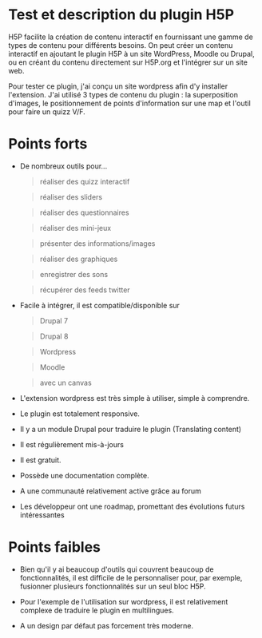 # Test et description du plugin H5P

H5P facilite la création de contenu interactif en fournissant une gamme de types de contenu pour différents besoins. On peut créer un contenu interactif en ajoutant le plugin H5P à un site WordPress, Moodle ou Drupal, ou en créant du contenu directement sur H5P.org et l'intégrer sur un site web.

Pour tester ce plugin, j'ai conçu un site wordpress afin d'y installer l'extension. J'ai utilisé 3 types de contenu du plugin : la superposition d'images, le positionnement de points d'information sur une map et l'outil pour faire un quizz V/F.


# Points forts
- De nombreux outils pour...
	> réaliser des quizz interactif
	
	> réaliser des sliders
	
	> réaliser des questionnaires
	
	> réaliser des mini-jeux
	
	> présenter des informations/images
	
	> réaliser des graphiques
	
	> enregistrer des sons
	
	> récupérer des feeds twitter

- Facile à intégrer, il est compatible/disponible sur

	> Drupal 7
	
	> Drupal 8
	
	> Wordpress
	
	> Moodle
	
	> avec un canvas
	
- L'extension wordpress est très simple à utiliser, simple à comprendre.
- Le plugin est totalement responsive.
- Il y a un module Drupal pour traduire le plugin (Translating content)
- Il est régulièrement mis-à-jours
- Il est gratuit.
- Possède une documentation complète.
- A une communauté relativement active grâce au forum
- Les développeur ont une roadmap, promettant des évolutions futurs intéressantes


# Points faibles
- Bien qu'il y ai beaucoup d'outils qui couvrent beaucoup de fonctionnalités, il est difficile de le personnaliser pour, par exemple, fusionner plusieurs fonctionnalités sur un seul bloc H5P. 

- Pour l'exemple de l'utilisation sur wordpress, il est relativement complexe de traduire le plugin en multilingues.

- A un design par défaut pas forcement très moderne.
